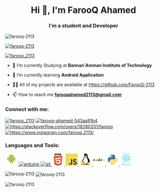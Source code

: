 <h1 align="center">Hi 👋, I'm FarooQ Ahamed</h1>
<h3 align="center">I'm a student and Developer</h3>

<p align="left"> <img src="https://komarev.com/ghpvc/?username=farooq-2113&label=Profile%20views&color=0e75b6&style=flat" alt="farooq-2113" /> </p>

<p align="left"> <a href="https://github.com/ryo-ma/github-profile-trophy"><img src="https://github-profile-trophy.vercel.app/?username=farooq-2113" alt="farooq-2113" /></a> </p>

<p align="left"> <a href="https://twitter.com/farooq_2113" target="blank"><img src="https://img.shields.io/twitter/follow/farooq_2113?logo=twitter&style=for-the-badge" alt="farooq_2113" /></a> </p>

- 🔭 I’m currently Studying at **Bannari Amman Institute of Technology**

- 🌱 I’m currently learning **Android Application**

- 👨‍💻 All of my projects are available at [Https://github.com/FarooQ-2113](Https://github.com/FarooQ-2113)

- 📫 How to reach me **farooqahamed2113@gmail.com**

<h3 align="left">Connect with me:</h3>
<p align="left">
<a href="https://twitter.com/farooq_2113" target="blank"><img align="center" src="https://raw.githubusercontent.com/rahuldkjain/github-profile-readme-generator/master/src/images/icons/Social/twitter.svg" alt="farooq_2113" height="30" width="40" /></a>
<a href="https://linkedin.com/in/farooq-ahamed-543aa91b4" target="blank"><img align="center" src="https://raw.githubusercontent.com/rahuldkjain/github-profile-readme-generator/master/src/images/icons/Social/linked-in-alt.svg" alt="farooq-ahamed-543aa91b4" height="30" width="40" /></a>
<a href="https://stackoverflow.com/users/https://stackoverflow.com/users/18280201/farooq" target="blank"><img align="center" src="https://raw.githubusercontent.com/rahuldkjain/github-profile-readme-generator/master/src/images/icons/Social/stack-overflow.svg" alt="https://stackoverflow.com/users/18280201/farooq" height="30" width="40" /></a>
<a href="https://instagram.com/https://www.instagram.com/farooq.2113/" target="blank"><img align="center" src="https://raw.githubusercontent.com/rahuldkjain/github-profile-readme-generator/master/src/images/icons/Social/instagram.svg" alt="https://www.instagram.com/farooq.2113/" height="30" width="40" /></a>
</p>

<h3 align="left">Languages and Tools:</h3>
<p align="left"> <a href="https://developer.android.com" target="_blank" rel="noreferrer"> <img src="https://raw.githubusercontent.com/devicons/devicon/master/icons/android/android-original-wordmark.svg" alt="android" width="40" height="40"/> </a> <a href="https://www.arduino.cc/" target="_blank" rel="noreferrer"> <img src="https://cdn.worldvectorlogo.com/logos/arduino-1.svg" alt="arduino" width="40" height="40"/> </a> <a href="https://git-scm.com/" target="_blank" rel="noreferrer"> <img src="https://www.vectorlogo.zone/logos/git-scm/git-scm-icon.svg" alt="git" width="40" height="40"/> </a> <a href="https://www.w3.org/html/" target="_blank" rel="noreferrer"> <img src="https://raw.githubusercontent.com/devicons/devicon/master/icons/html5/html5-original-wordmark.svg" alt="html5" width="40" height="40"/> </a> <a href="https://developer.mozilla.org/en-US/docs/Web/JavaScript" target="_blank" rel="noreferrer"> <img src="https://raw.githubusercontent.com/devicons/devicon/master/icons/javascript/javascript-original.svg" alt="javascript" width="40" height="40"/> </a> <a href="https://www.linux.org/" target="_blank" rel="noreferrer"> <img src="https://raw.githubusercontent.com/devicons/devicon/master/icons/linux/linux-original.svg" alt="linux" width="40" height="40"/> </a> <a href="https://nodejs.org" target="_blank" rel="noreferrer"> <img src="https://raw.githubusercontent.com/devicons/devicon/master/icons/nodejs/nodejs-original-wordmark.svg" alt="nodejs" width="40" height="40"/> </a> <a href="https://www.python.org" target="_blank" rel="noreferrer"> <img src="https://raw.githubusercontent.com/devicons/devicon/master/icons/python/python-original.svg" alt="python" width="40" height="40"/> </a> <a href="https://reactjs.org/" target="_blank" rel="noreferrer"> <img src="https://raw.githubusercontent.com/devicons/devicon/master/icons/react/react-original-wordmark.svg" alt="react" width="40" height="40"/> </a> </p>

<p><img align="left" src="https://github-readme-stats.vercel.app/api/top-langs?username=farooq-2113&show_icons=true&locale=en&layout=compact" alt="farooq-2113" /></p>

<p>&nbsp;<img align="center" src="https://github-readme-stats.vercel.app/api?username=farooq-2113&show_icons=true&locale=en" alt="farooq-2113" /></p>

<p><img align="center" src="https://github-readme-streak-stats.herokuapp.com/?user=farooq-2113&" alt="farooq-2113" /></p>
